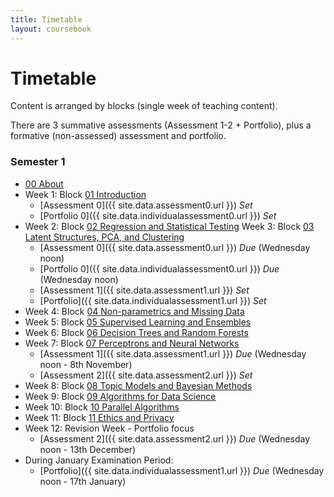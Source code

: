 ```yaml
---
title: Timetable
layout: coursebook
---
```


# Timetable

Content is arranged by blocks (single week of teaching content).

There are 3 summative assessments (Assessment 1-2 + Portfolio), plus a formative (non-assessed) assessment and portfolio.
### Semester 1

* [00 About](coursebook/00.md)
* Week 1: Block [01 Introduction](coursebook/01.md)
  * [Assessment 0]({{ site.data.assessment0.url }}) *Set*
  * [Portfolio 0]({{ site.data.individualassessment0.url }}) *Set*
* Week 2: Block [02 Regression and Statistical Testing](coursebook/02.md)
  Week 3: Block [03 Latent Structures, PCA, and Clustering](coursebook/03.md)
  * [Assessment 0]({{ site.data.assessment0.url }}) *Due* (Wednesday noon)
  * [Portfolio 0]({{ site.data.individualassessment0.url }}) *Due* (Wednesday noon)
  * [Assessment 1]({{ site.data.assessment1.url }}) *Set*
  * [Portfolio]({{ site.data.individualassessment1.url }}) *Set*
* Week 4: Block [04 Non-parametrics and Missing Data](coursebook/04.md)
* Week 5: Block [05 Supervised Learning and Ensembles](coursebook/05.md)
* Week 6: Block [06 Decision Trees and Random Forests](coursebook/06.md)
* Week 7: Block [07 Perceptrons and Neural Networks](coursebook/07.md)
  * [Assessment 1]({{ site.data.assessment1.url }}) *Due* (Wednesday noon - 8th November)
  * [Assessment 2]({{ site.data.assessment2.url }}) *Set*
* Week 8: Block [08 Topic Models and Bayesian Methods](coursebook/08.md)
* Week 9: Block [09 Algorithms for Data Science](coursebook/09.md)
* Week 10: Block [10 Parallel Algorithms](coursebook/10.md)
* Week 11: Block [11 Ethics and Privacy](coursebook/11.md)
* Week 12: Revision Week - Portfolio focus
  * [Assessment 2]({{ site.data.assessment2.url }}) *Due* (Wednesday noon - 13th December)
* During January Examination Period:
  * [Portfolio]({{ site.data.individualassessment1.url }}) *Due* (Wednesday noon - 17th January)
